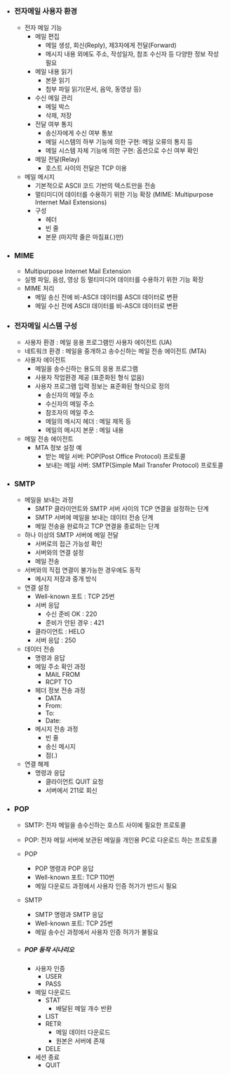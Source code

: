 - ### 전자메일 사용자 환경

  - 전자 메일 기능
    - 메일 편집
      - 메일 생성, 회신(Reply), 제3자에게 전달(Forward)
      - 메시지 내용 외에도 주소, 작성일자, 참조 수신자 등 다양한 정보 작성 필요
    - 메일 내용 읽기
      - 본문 읽기
      - 첨부 파일 읽기(문서, 음악, 동영상 등)
    - 수신 메일 관리
      - 메일 박스
      - 삭제, 저장
    - 전달 여부 통지
      - 송신자에게 수신 여부 통보
      - 메일 시스템의 하부 기능에 의한 구현: 메일 오류의 통지 등
      - 메일 시스템 자체 기능에 의한 구현: 옵션으로 수신 여부 확인
    - 메일 전달(Relay)
      - 호스트 사이의 전달은 TCP 이용
  - 메일 메시지
    - 기본적으로 ASCII 코드 기반의 텍스트만을 전송
    - 멀티미디어 데이터를 수용하기 위한 기능 확장 (MIME: Multipurpose Internet Mail Extensions)
    - 구성
      - 헤더
      - 빈 줄
      - 본문 (마지막 줄은 마침표(.)만)



- ### MIME

  - Multipurpose Internet Mail Extension
  - 실행 파일, 음성, 영상 등 멀티미디어 데이터를 수용하기 위한 기능 확장
  - MIME 처리
    - 메일 송신 전에 비-ASCII 데이터를 ASCII 데이터로 변환
    - 메일 수신 전에 ASCII 데이터를 비-ASCII 데이터로 변환



- ### 전자메일 시스템 구성

  - 사용자 환경 : 메일 응용 프로그램인 사용자 에이전트 (UA)
  - 네트워크 환경 : 메일을 중개하고 송수신하는 메일 전송 에이전트 (MTA)
  - 사용자 에이전트
    - 메일을 송수신하는 용도의 응용 프로그램
    - 사용자 작업환경 제공 (표준화된 형식 없음)
    - 사용자 프로그램 입력 정보는 표준화된 형식으로 정의
      - 송신자의 메일 주소
      - 수신자의 메일 주소
      - 참조자의 메일 주소
      - 메일의 메시지 헤더 : 메일 제목 등
      - 메일의 메시지 본문 : 메일 내용
  - 메일 전송 에이전트
    - MTA 정보 설정 예
      - 받는 메일 서버: POP(Post Office Protocol) 프로토콜
      - 보내는 메일 서버: SMTP(Simple Mail Transfer Protocol) 프로토콜



- ### SMTP

  - 메일을 보내는 과정
    - SMTP 클라이언트와 SMTP 서버 사이의 TCP 연결을 설정하는 단계
    - SMTP 서버에 메일을 보내는 데이터 전송 단계
    - 메일 전송을 완료하고 TCP 연결을 종료하는 단계
  - 하나 이상의 SMTP 서버에 메일 전달
    - 서버로의 접근 가능성 확인
    - 서버와의 연결 설정
    - 메일 전송
  - 서버와의 직접 연결이 불가능한 경우에도 동작
    - 메시지 저장과 중개 방식
  - 연결 설정
    - Well-known 포트 : TCP 25번
    - 서버 응답
      - 수신 준비 OK : 220
      - 준비가 안된 경우 : 421
    - 클라이언트 : HELO
    - 서버 응답 : 250
  - 데이터 전송
    - 명령과 응답
    - 메일 주소 확인 과정
      - MAIL FROM
      - RCPT TO
    - 헤더 정보 전송 과정
      - DATA
      - From:
      - To:
      - Date:
    - 메시지 전송 과정
      - 빈 줄
      - 송신 메시지
      - 점(.)
  - 연결 해제
    - 명령과 응답
      - 클라이언트 QUIT 요청
      - 서버에서 211로 회신



- ### POP

  - SMTP: 전자 메일을 송수신하는 호스트 사이에 필요한 프로토콜

  - POP: 전자 메일 서버에 보관된 메일을 개인용 PC로 다운로드 하는 프로토콜

  - POP

    - POP 명령과 POP 응답
    - Well-known 포트: TCP 110번
    - 메일 다운로드 과정에서 사용자 인증 허가가 반드시 필요

  - SMTP

    - SMTP 명령과 SMTP 응답
    - Well-known 포트: TCP 25번
    - 메일 송수신 과정에서 사용자 인증 허가가 불필요

  - ##### POP 동작 시나리오 

    - 사용자 인증
      - USER
      - PASS
    - 메일 다운로드
      - STAT
        - 배달된 메일 개수 반환
      - LIST
      - RETR
        - 메일 데이터 다운로드
        - 원본은 서버에 존재
      - DELE
    - 세션 종료
      - QUIT
